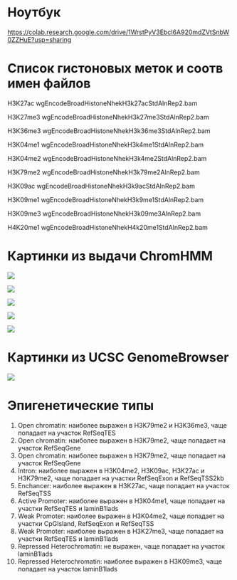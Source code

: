# Ноутбук

https://colab.research.google.com/drive/1WrstPyV3EbcI6A920mdZVtSnbW0ZZHuE?usp=sharing

# Список гистоновых меток и соотв имен файлов

H3K27ac wgEncodeBroadHistoneNhekH3k27acStdAlnRep2.bam 

H3K27me3 wgEncodeBroadHistoneNhekH3k27me3StdAlnRep2.bam 

H3K36me3 wgEncodeBroadHistoneNhekH3k36me3StdAlnRep2.bam 

H3K04me1 wgEncodeBroadHistoneNhekH3k4me1StdAlnRep2.bam 

H3K04me2 wgEncodeBroadHistoneNhekH3k4me2StdAlnRep2.bam

H3K79me2 wgEncodeBroadHistoneNhekH3k79me2AlnRep2.bam 

H3K09ac wgEncodeBroadHistoneNhekH3k9acStdAlnRep2.bam 

H3K09me1 wgEncodeBroadHistoneNhekH3k9me1StdAlnRep2.bam 

H3K09me3 wgEncodeBroadHistoneNhekH3k09me3AlnRep2.bam 

H4K20me1 wgEncodeBroadHistoneNhekH4k20me1StdAlnRep2.bam 

# Картинки из выдачи ChromHMM

![](images/emission_parameters.png)

![](images/transition_parameters.png)

![](images/fold_enrichment.png)

![](images/fold_enrichment_refseqtss.png)

![](images/fold_enrichment_refseqtes.png)

# Картинки из UCSC GenomeBrowser

![](images/ucsc_genome.png)

# Эпигенетические типы

1. Open chromatin: наиболее выражен в H3K79me2 и H3K36me3, чаще попадает на участок RefSeqTES
2. Open chromatin: наиболее выражен в H3K79me2, чаще попадает на участок RefSeqGene
3. Open chromatin: наиболее выражен в H3K79me2, чаще попадает на участок RefSeqGene
4. Intron: наиболее выражен в H3K04me2, H3K09ac, H3K27ac и H3K79me2, чаще попадает на участки RefSeqExon и RefSeqTSS2kb
5. Enchancer: наиболее выражен в H3K27ac, чаще попадает на участок RefSeqTSS
6. Active Promoter: наиболее выражен в H3K04me1, чаще попадает на участки RefSeqTES и laminB1lads
7. Weak Promoter: наиболее выражен в H3K04me2, чаще попадает на участки CpGIsland, RefSeqExon и RefSeqTSS
8. Weak Promoter: наиболее выражен в H3K27me3, чаще попадает на участки RefSeqTES и laminB1lads
9. Repressed Heterochromatin: не выражен, чаще попадает на участок laminB1lads
10. Repressed Heterochromatin: наиболее выражен в H3K09me3, чаще попадает на участок laminB1lads
